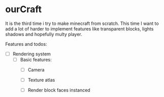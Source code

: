 # ourCraft

It is the third time i try to make minecraft from scratch. This time I want to add a lot of harder to implement features like transparent blocks, lights shadows and hopefully multy player.


Features and todos:

- [ ] Rendering system
  - [ ] Basic features:
    - [ ] Camera
    - [ ] Texture atlas
    - [ ] Render block faces instanced   
 


